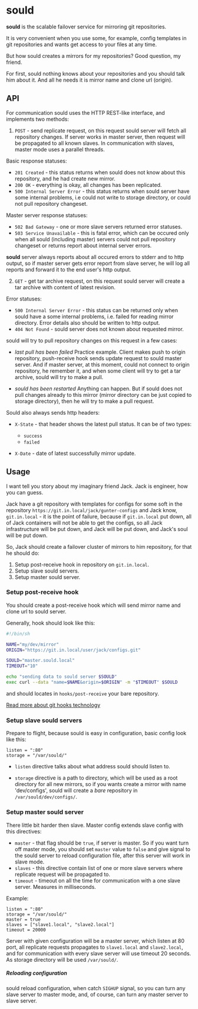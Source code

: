 # sould

**sould** is the scalable failover service for mirroring git repositories.

It is very convenient when you use some, for example, config templates in git
repositories and wants get access to your files at any time.

But how sould creates a mirrors for my repositories? Good question, my friend.

For first, sould nothing knows about your repositories and you should talk him
about it. And all he needs it is mirror name and clone url (origin).

## API

For communication sould uses the HTTP REST-like interface, and implements two
methods:

1. `POST` - send replicate request, on this request sould server will fetch all
repository changes. If server works in master server, then request will be
propagated to all known slaves. In communication with slaves, master mode uses
a parallel threads.

Basic response statuses:
- `201 Created` - this status returns when sould does not know about this
repository, and he had create new mirror.
- `200 OK` - everything is okay, all changes has been replicated.
- `500 Internal Server Error` - this status returns when sould server have some
    internal problems, i.e could not write to storage directory, or could not
    pull repository changeset.

Master server response statuses:
- `502 Bad Gateway` - one or more slave servers returned error statuses.
- `503 Service Unavailable` - this is fatal error, which can be occured only when
 all sould (including master) servers could not pull repository changeset or
 returns report about internal server errors.

**sould** server always reports about all occured errors to stderr and to http
output, so if master server gets error report from slave server, he will log
all reports and forward it to the end user's http output.

2. `GET` - get tar archive request, on this request sould server will create
a tar archive with content of latest revision.

Error statuses:
- `500 Internal Server Error` - this status can be returned only when sould
     have a some internal problems, i.e. failed for reading mirror directory.
     Error details also should be written to http output.
- `404 Not Found` - sould server does not known about requested mirror.

sould will try to pull repository changes on this request in a few cases:
- *last pull has been failed*
    Practice example. Client makes push to origin repository, push-receive hook
    sends update request to sould master server. And if master server, at this
    moment, could not connect to origin repository, he remember it, and when
    some client will try to get a tar archive, sould will try to make a pull.

- *sould has been restarted*
    Anything can happen. But if sould does not pull changes already to this
    mirror (mirror directory can be just copied to storage directory), then he
    will try to make a pull request.

Sould also always sends http headers:
- `X-State` - that header shows the latest pull status.
    It can be of two types:
    - `success`
    - `failed`

- `X-Date` - date of latest successfully mirror update.

## Usage

I want tell you story about my imaginary friend Jack. Jack is engineer, how you
can guess.

Jack have a git repository with templates for configs for some soft in the
repository `https://git.in.local/jack/gunter-configs` and Jack know,
`git.in.local` - it is the point of failure, because if `git.in.local` put
down, all of Jack containers will not be able to get the configs, so all Jack
infrastructure will be put down, and Jack will be put down, and Jack's soul
will be put down.

So, Jack should create a failover cluster of mirrors to him repository, for
that he should do:

1. Setup post-receive hook in repository on `git.in.local`.
3. Setup slave sould servers.
2. Setup master sould server.

### Setup post-receive hook

You should create a post-receive hook which will send mirror name and clone
url to sould server.

Generally, hook should look like this:

```bash
#!/bin/sh

NAME="my/dev/mirror"
ORIGIN="https://git.in.local/user/jack/configs.git"

SOULD="master.sould.local"
TIMEOUT="10"

echo "sending data to sould server $SOULD"
exec curl --data "name=$NAME&origin=$ORIGIN" -m "$TIMEOUT" $SOULD
```

and should locates in `hooks/post-receive` your bare repository.

[Read more about git hooks technology](https://raw.githubusercontent.com/git/git/master/Documentation/githooks.txt)

### Setup slave sould servers

Prepare to flight, because sould is easy in configuration, basic config look
like this:

```
listen = ":80"
storage = "/var/sould/"
```

- `listen` directive talks about what address sould should listen to.

- `storage` directive is a path to directory, which will be used as a root
 directory for all new mirrors, so if you wants create a mirror with name
 'dev/configs', sould will create a *bare* repository in
 `/var/sould/dev/configs/`.

### Setup master sould server

There little bit harder then slave. Master config extends slave config with
this directives:

- `master` - that flag should be `true`, if server is master. So if you want turn
    off master mode, you should set `master` value to `false` and give signal to the
    sould server to reload configuration file, after this server will work in
    slave mode.
- `slaves` - this directive contain list of one or more slave servers where
    replicate request will be propagated to.
- `timeout` - timeout on all the time for communication with a one slave
    server. Measures in milliseconds.

Example:
```
listen = ":80"
storage = "/var/sould/"
master = true
slaves = ["slave1.local", "slave2.local"]
timeout = 20000
```

Server with given configuration will be a master server, which listen at 80
port, all replicate requests propagates to `slave1.local` and `slave2.local`,
and for communication with every slave server will use timeout 20 seconds. As
storage directory will be used `/var/sould/`.

##### Reloading configuration

sould reload configuration, when catch `SIGHUP` signal, so you can turn any
slave server to master mode, and, of course, can turn any master server to
slave server.
